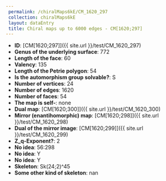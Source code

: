 ```yaml
--- 
 permalink: /chiralMaps6kE/CM_1620_297 
 collection: chiralMaps6kE
 layout: dataEntry
 title: Chiral maps up to 6000 edges - CM[1620;297]
---
```


- **ID**: [CM[1620;297]]({{ site.url }}/test/CM_1620_297)
- **Genus of the underlying surface**: 772
- **Length of the face**: 60
- **Valency**: 135
- **Length of the Petrie polygon**: 54
- **Is the automorphism group solvable?**: S
- **Number of vertices**: 24
- **Number of edges**: 1620
- **Number of faces**: 54
- **The map is self-**: none
- **Dual map**: [CM[1620;300]]({{ site.url }}/test/CM_1620_300)
- **Mirror (enantihomorphic) map**: [CM[1620;298]]({{ site.url }}/test/CM_1620_298)
- **Dual of the mirror image**: [CM[1620;299]]({{ site.url }}/test/CM_1620_299)
- **Z_q-Exponent?**: 2
- **No idea**:  56:298
- **No idea**: Y
- **No idea**: Y
- **Skeleton**: Sk(24;2)^45
- **Some other kind of skeleton**: nan
